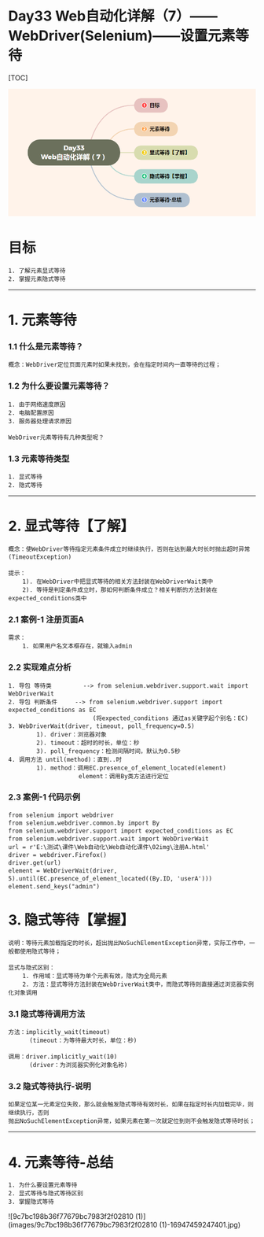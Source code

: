 # Day33 Web自动化详解（7）——WebDriver(Selenium)——设置元素等待

[TOC]



![image-20230915104823990](images/image-20230915104823990.png)







# 目标

```
1. 了解元素显式等待
2. 掌握元素隐式等待
```

------

# 1. 元素等待

### 1.1 什么是元素等待？

```
概念：WebDriver定位页面元素时如果未找到，会在指定时间内一直等待的过程；
```

### 1.2 为什么要设置元素等待？

```
1. 由于网络速度原因
2. 电脑配置原因
3. 服务器处理请求原因

WebDriver元素等待有几种类型呢？
```

### 1.3 元素等待类型

```
1. 显式等待
2. 隐式等待
```

------

# 2. 显式等待【了解】

```
概念：使WebDriver等待指定元素条件成立时继续执行，否则在达到最大时长时抛出超时异常(TimeoutException)

提示：
    1). 在WebDriver中把显式等待的相关方法封装在WebDriverWait类中
    2). 等待是判定条件成立时，那如何判断条件成立？相关判断的方法封装在expected_conditions类中
```

### 2.1 案例-1 注册页面A

```
需求：
    1. 如果用户名文本框存在，就输入admin
```

### 2.2 实现难点分析

```
1. 导包 等待类         --> from selenium.webdriver.support.wait import WebDriverWait
2. 导包 判断条件     --> from selenium.webdriver.support import expected_conditions as EC
                        (将expected_conditions 通过as关键字起个别名：EC)
3. WebDriverWait(driver, timeout, poll_frequency=0.5)
        1). driver：浏览器对象
        2). timeout：超时的时长，单位：秒
        3). poll_frequency：检测间隔时间，默认为0.5秒
4. 调用方法 until(method)：直到..时
        1). method：调用EC.presence_of_element_located(element)
                    element：调用By类方法进行定位
```

### 2.3 案例-1 代码示例

```
from selenium import webdriver
from selenium.webdriver.common.by import By
from selenium.webdriver.support import expected_conditions as EC
from selenium.webdriver.support.wait import WebDriverWait
url = r'E:\测试\课件\Web自动化\Web自动化课件\02img\注册A.html'
driver = webdriver.Firefox()
driver.get(url)
element = WebDriverWait(driver, 5).until(EC.presence_of_element_located((By.ID, 'userA')))
element.send_keys("admin")
```

# 3. 隐式等待【掌握】

```
说明：等待元素加载指定的时长，超出抛出NoSuchElementException异常，实际工作中，一般都使用隐式等待；

显式与隐式区别：
    1. 作用域：显式等待为单个元素有效，隐式为全局元素
    2. 方法：显式等待方法封装在WebDriverWait类中，而隐式等待则直接通过浏览器实例化对象调用
```

### 3.1 隐式等待调用方法

```
方法：implicitly_wait(timeout)
      (timeout：为等待最大时长，单位：秒)

调用：driver.implicitly_wait(10)
      (driver：为浏览器实例化对象名称)
```

### 3.2 隐式等待执行-说明

```
如果定位某一元素定位失败，那么就会触发隐式等待有效时长，如果在指定时长内加载完毕，则继续执行，否则
抛出NoSuchElementException异常，如果元素在第一次就定位到则不会触发隐式等待时长；
```

------

# 4. 元素等待-总结

```
1. 为什么要设置元素等待
2. 显式等待与隐式等待区别
3. 掌握隐式等待
```

![9c7bc198b36f77679bc7983f2f02810 (1)](images/9c7bc198b36f77679bc7983f2f02810 (1)-16947459247401.jpg)